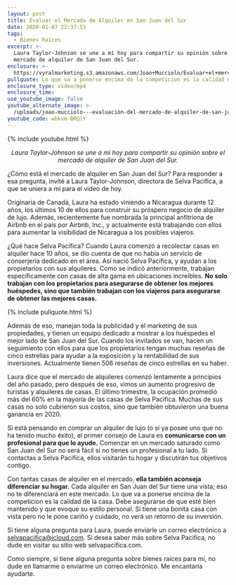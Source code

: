 ```yaml
---
layout: post
title: Evaluar el Mercado de Alquiler en San Juan del Sur
date: 2020-01-07 22:37:53
tags:
  - Bienes Raíces
excerpt: >-
  Laura Taylor-Johnson se une a mí hoy para compartir su opinión sobre el
  mercado de alquiler de San Juan del Sur.
enclosure: >-
  https://vyralmarketing.s3.amazonaws.com/Joao+Mucciolo/Evaluar+el+mercado+de+alquiler+en+San+Juan+del+Sur.mp4
pullquote: Lo que va a ponerse encima de la competicion es la calidad de la casa 
enclosure_type: video/mp4
enclosure_time:
use_youtube_image: false
youtube_alternate_image: >-
  /uploads/joao-mucciolo---evaluación-del-mercado-de-alquiler-de-san-juan-del-sur-youtube.jpg
youtube_code: wbkvm-BRQlY
---
```


{% include youtube.html %}

<p style = "text-align:center;"><em>Laura Taylor-Johnson se une a m&iacute; hoy para compartir su opini&oacute;n sobre el mercado de alquiler de San Juan del Sur.</em></p>

&iquest;C&oacute;mo est&aacute; el mercado de alquiler en San Juan del Sur? Para responder a esa pregunta, invit&eacute; a Laura Taylor-Johnson, directora de Selva Pacifica, a que se uniera a m&iacute; para el video de hoy.

Originaria de Canad&aacute;, Laura ha estado viniendo a Nicaragua durante 12 a&ntilde;os, los &uacute;ltimos 10 de ellos para construir su pr&oacute;spero negocio de alquiler de lujo. Adem&aacute;s, recientemente fue nombrada la principal anfitriona de Airbnb en el pa&iacute;s por Airbnb, Inc., y actualmente est&aacute; trabajando con ellos para aumentar la visibilidad de Nicaragua a los posibles viajeros.

&iquest;Qu&eacute; hace Selva Pacifica? Cuando Laura comenz&oacute; a recolectar casas en alquiler hace 10 a&ntilde;os, se dio cuenta de que no hab&iacute;a un servicio de conserjer&iacute;a dedicado en el &aacute;rea. As&iacute; naci&oacute; Selva Pacifica, y ayudan a los propietarios con sus alquileres. Como se indic&oacute; anteriormente, trabajan espec&iacute;ficamente con casas de alta gama en ubicaciones incre&iacute;bles. **No solo trabajan con los propietarios para asegurarse de obtener los mejores hu&eacute;spedes, sino que tambi&eacute;n trabajan con los viajeros para asegurarse de obtener las mejores casas.**

{% include pullquote.html %}

Adem&aacute;s de eso, manejan toda la publicidad y el marketing de sus propiedades, y tienen un equipo dedicado a mostrar a los hu&eacute;spedes el mejor lado de San Juan del Sur. Cuando los invitados se van, hacen un seguimiento con ellos para que los propietarios tengan muchas rese&ntilde;as de cinco estrellas para ayudar a la exposici&oacute;n y la rentabilidad de sus inversiones. Actualmente tienen 506 rese&ntilde;as de cinco estrellas en su haber.

Laura dice que el mercado de alquileres comenz&oacute; lentamente a principios del a&ntilde;o pasado, pero despu&eacute;s de eso, vimos un aumento progresivo de turistas y alquileres de casas. El &uacute;ltimo trimestre, la ocupaci&oacute;n promedi&oacute; m&aacute;s del 60% en la mayor&iacute;a de las casas de Selva Pacifica. Muchas de sus casas no solo cubrieron sus costos, sino que tambi&eacute;n obtuvieron una buena ganancia en 2020.

Si est&aacute; pensando en comprar un alquiler de lujo (o si ya posee uno que no ha tenido mucho &eacute;xito), el primer consejo de Laura es **comunicarse con un profesional para que lo ayude.** Comenzar en un mercado saturado como San Juan del Sur no ser&aacute; f&aacute;cil si no tienes un profesional a tu lado. Si contactas a Selva Pacifica, ellos visitar&aacute;n tu hogar y discutir&aacute;n tus objetivos contigo.

Con tantas casas de alquiler en el mercado, **ella tambi&eacute;n aconseja diferenciar su hogar.** Cada alquiler en San Juan del Sur tiene una vista; eso no te diferenciar&aacute; en este mercado. Lo que va a ponerse encima de la competicion es la calidad de la casa. Debe asegurarse de que est&eacute; bien mantenido y que evoque su estilo personal. Si tiene una bonita casa con vista pero no le pone cari&ntilde;o y cuidado, no ver&aacute; un retorno de su inversi&oacute;n.

Si tiene alguna pregunta para Laura, puede enviarle un correo electr&oacute;nico a selvapacifica@icloud.com. Si desea saber m&aacute;s sobre Selva Pacifica, no dude en visitar su sitio web selvapacifica.com.

Como siempre, si tiene alguna pregunta sobre bienes ra&iacute;ces para m&iacute;, no dude en llamarme o enviarme un correo electr&oacute;nico. Me encantar&iacute;a ayudarte.

&nbsp;